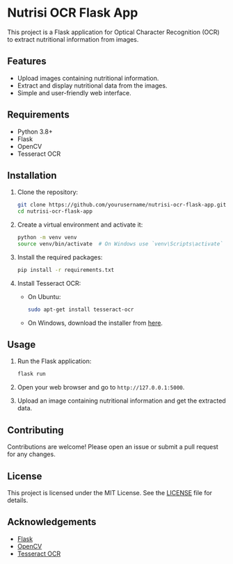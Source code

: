 # Nutrisi OCR Flask App

This project is a Flask application for Optical Character Recognition (OCR) to extract nutritional information from images.

## Features

- Upload images containing nutritional information.
- Extract and display nutritional data from the images.
- Simple and user-friendly web interface.

## Requirements

- Python 3.8+
- Flask
- OpenCV
- Tesseract OCR

## Installation

1. Clone the repository:
    ```bash
    git clone https://github.com/yourusername/nutrisi-ocr-flask-app.git
    cd nutrisi-ocr-flask-app
    ```

2. Create a virtual environment and activate it:
    ```bash
    python -m venv venv
    source venv/bin/activate  # On Windows use `venv\Scripts\activate`
    ```

3. Install the required packages:
    ```bash
    pip install -r requirements.txt
    ```

4. Install Tesseract OCR:
    - On Ubuntu:
        ```bash
        sudo apt-get install tesseract-ocr
        ```
    - On Windows, download the installer from [here](https://github.com/tesseract-ocr/tesseract/wiki).

## Usage

1. Run the Flask application:
    ```bash
    flask run
    ```

2. Open your web browser and go to `http://127.0.0.1:5000`.

3. Upload an image containing nutritional information and get the extracted data.

## Contributing

Contributions are welcome! Please open an issue or submit a pull request for any changes.

## License

This project is licensed under the MIT License. See the [LICENSE](LICENSE) file for details.

## Acknowledgements

- [Flask](https://flask.palletsprojects.com/)
- [OpenCV](https://opencv.org/)
- [Tesseract OCR](https://github.com/tesseract-ocr/tesseract)
